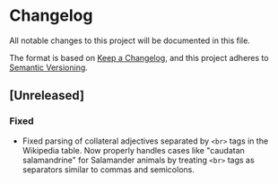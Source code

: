 # Changelog

All notable changes to this project will be documented in this file.

The format is based on [Keep a Changelog](https://keepachangelog.com/en/1.0.0/),
and this project adheres to [Semantic Versioning](https://semver.org/spec/v2.0.0.html).

## [Unreleased]

### Fixed
- Fixed parsing of collateral adjectives separated by `<br>` tags in the Wikipedia table. Now properly handles cases like "caudatan<br>salamandrine" for Salamander animals by treating `<br>` tags as separators similar to commas and semicolons.
